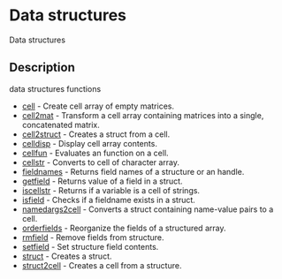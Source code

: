 # Data structures

Data structures

## Description

data structures functions

- [cell](cell.md) - Create cell array of empty matrices.
- [cell2mat](cell2mat.md) - Transform a cell array containing matrices into a single, concatenated matrix.
- [cell2struct](cell2struct.md) - Creates a struct from a cell.
- [celldisp](celldisp.md) - Display cell array contents.
- [cellfun](cellfun.md) - Evaluates an function on a cell.
- [cellstr](cellstr.md) - Converts to cell of character array.
- [fieldnames](fieldnames.md) - Returns field names of a structure or an handle.
- [getfield](getfield.md) - Returns value of a field in a struct.
- [iscellstr](iscellstr.md) - Returns if a variable is a cell of strings.
- [isfield](isfield.md) - Checks if a fieldname exists in a struct.
- [namedargs2cell](namedargs2cell.md) - Converts a struct containing name-value pairs to a cell.
- [orderfields](orderfields.md) - Reorganize the fields of a structured array.
- [rmfield](rmfield.md) - Remove fields from structure.
- [setfield](setfield.md) - Set structure field contents.
- [struct](struct.md) - Creates a struct.
- [struct2cell](struct2cell.md) - Creates a cell from a structure.
